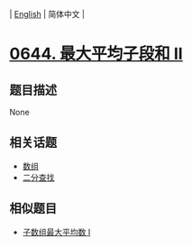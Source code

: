 
| [English](README_EN.md) | 简体中文 |
# [0644. 最大平均子段和 II](https://leetcode-cn.com/problems/maximum-average-subarray-ii/)
## 题目描述
None
## 相关话题
- [数组](https://leetcode-cn.com/tag/array)
- [二分查找](https://leetcode-cn.com/tag/binary-search)
## 相似题目
- [子数组最大平均数 I](../maximum-average-subarray-i/README.md)
